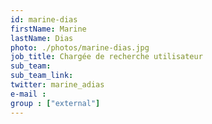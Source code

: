 ```yaml
---
id: marine-dias
firstName: Marine
lastName: Dias
photo: ./photos/marine-dias.jpg
job_title: Chargée de recherche utilisateur
sub_team:
sub_team_link:
twitter: marine_adias
e-mail :
group : ["external"]
---
```


